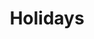 ---
title: "Holidays"
url: /benidorm/holidays-avenida-del-mediterraneo-avinguda-del-mediterranio/
shop: general
---